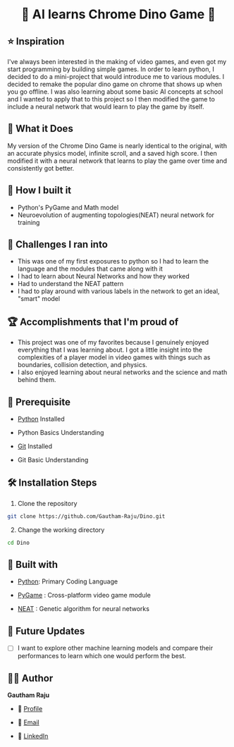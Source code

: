 <p align="center">
  <a href="https://github.com/Gautham-Raju/SummerHacks" title="AI learns Chrome Dino Game">
  </a>
</p>
<h1 align="center">🌟 AI learns Chrome Dino Game 🌟</h1>

## ⭐ Inspiration

I've always been interested in the making of video games, and even got my start programming by building simple games. In order to learn python, I decided to do a mini-project that would introduce me to various modules. I decided to remake the popular dino game on chrome that shows up when you go offline.
I was also learning about some basic AI concepts at school and I wanted to apply that to this project so I then modified the game to include a neural network that would learn to play the game by itself.

## 🚀 What it Does

My version of the Chrome Dino Game is nearly identical to the original, with an accurate physics model, infinite scroll, and a saved high score. I then
modified it with a neural network that learns to play the game over time and consistently got better.

## 💎 How I built it

- Python's PyGame and Math model
- Neuroevolution of augmenting topologies(NEAT) neural network for training

## 🤘 Challenges I ran into

- This was one of my first exposures to python so I had to learn the language and the modules that came along with it
- I had to learn about Neural Networks and how they worked
- Had to understand the NEAT pattern
- I had to play around with various labels in the network to get an ideal, "smart" model

## 🏆 Accomplishments that I'm proud of

- This project was one of my favorites because I genuinely enjoyed 
everything that I was learning about. I got a little insight into the complexities of a player model in video games with things such as boundaries,
collision detection, and physics.
- I also enjoyed learning about neural networks and the science and math behind them.

## 🦋 Prerequisite

- [Python](https://www.python.org/ "Python") Installed

- Python Basics Understanding

- [Git](https://git-scm.com/ "Git OFficial") Installed

- Git Basic Understanding


## 🛠️ Installation Steps

1. Clone the repository

```Bash
git clone https://github.com/Gautham-Raju/Dino.git
```

2. Change the working directory

```Bash
cd Dino
```

## 👷 Built with

- [Python](https://www.python.org/ "Python"): Primary Coding Language

- [PyGame](https://www.pygame.org/news) : Cross-platform video game module

- [NEAT](https://en.wikipedia.org/wiki/Neuroevolution_of_augmenting_topologies) : Genetic algorithm for neural networks


## 🎊 Future Updates

- [ ] I want to explore other machine learning models and compare their performances to learn which one would perform the best. 

## 🧑🏻 Author

**Gautham Raju**

- 🌌 [Profile](gauthamraju.com)

- 🏮 [Email](mailto:gautham.raju@outlook.com)

- 🦁 [LinkedIn](linkedin.com/in/gautham-raju)
